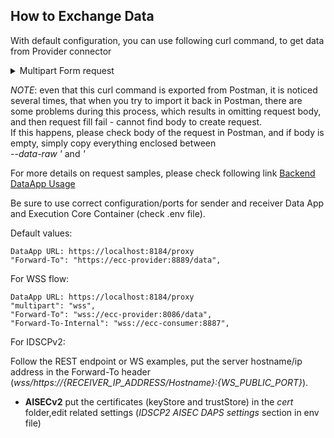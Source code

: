 ## How to Exchange Data <a href="#exchangedata" id="exchangedata"></a>

With default configuration, you can use following curl command, to get data from Provider connector

<details>

<summary>Multipart Form request</summary>

```
curl --location -k 'https://localhost:8184/proxy' \
--header 'Content-Type: application/json' \
--header 'Authorization: Basic aWRzVXNlcjpwYXNzd29yZA==' \
--data '{
    "multipart": "form",
    "Forward-To": "https://ecc-provider:8889/data",
    "messageType": "ArtifactRequestMessage",
    "requestedArtifact": "http://w3id.org/engrd/connector/artifact/1",
    "transferContract": "https://w3id.org/idsa/autogen/contractAgreement/d0459442-4eb3-4372-8640-0ca49abf8f1d",
    "payload" : {
		"catalog.offers.0.resourceEndpoints.path":"/pet2"
		}
}'
```

</details>

_NOTE_: even that this curl command is exported from Postman, it is noticed several times, that when you try to import it back in Postman, there are some problems during this process, which results in omitting request body, and then request fill fail - cannot find body to create request.\
If this happens, please check body of the request in Postman, and if body is empty, simply copy everything enclosed between\
_--data-raw '_ and _'_

For more details on request samples, please check following link [Backend DataApp Usage](https://github.com/Engineering-Research-and-Development/market4.0-data\_app\_test\_BE/blob/0.3.2/README.md)

Be sure to use correct configuration/ports for sender and receiver Data App and Execution Core Container (check .env file).

Default values:

```
DataApp URL: https://localhost:8184/proxy
"Forward-To": "https://ecc-provider:8889/data",
```

For WSS flow:

```
DataApp URL: https://localhost:8184/proxy
"multipart": "wss",
"Forward-To": "wss://ecc-provider:8086/data",
"Forward-To-Internal": "wss://ecc-consumer:8887",
```

For IDSCPv2:

Follow the REST endpoint or WS examples, put the server hostname/ip address in the Forward-To header (_wss/https://{RECEIVER\_IP\_ADDRESS/Hostname}:{WS\_PUBLIC\_PORT}_).

* **AISECv2** put the certificates (keyStore and trustStore) in the _cert_ folder,edit related settings (_IDSCP2 AISEC DAPS settings_ section in env file)

